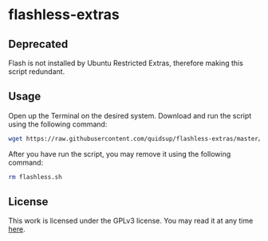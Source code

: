 # flashless-extras
## Deprecated
Flash is not installed by Ubuntu Restricted Extras, therefore making this script redundant.  

## Usage
Open up the Terminal on the desired system. Download and run the script using the following command:
```bash
wget https://raw.githubusercontent.com/quidsup/flashless-extras/master/flashless.sh && bash flashless.sh
```
After you have run the script, you may remove it using the following command:
```bash
rm flashless.sh
```
## License
This work is licensed under the GPLv3 license. You may read it at any time [here](https://raw.githubusercontent.com/quidsup/flashless-extras/master/LICENSE).
